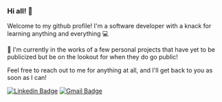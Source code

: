 ### Hi all! 👋

Welcome to my github profile! I'm a software developer with a knack for learning anything and everything 💻

🔭 I'm currently in the works of a few personal projects that have yet to be publicized but be on the lookout for when they do go public!

Feel free to reach out to me for anything at all, and I'll get back to you as soon as I can!

[![Linkedin Badge](https://img.shields.io/badge/-jeremiahsabino-blue?style=flat-square&logo=Linkedin&logoColor=white&link=https://www.linkedin.com/in/jeremiahsabino/)](https://www.linkedin.com/in/jeremiah-sabino/)
[![Gmail Badge](https://img.shields.io/badge/-jeremiahsabino@gmail.com-c14438?style=flat-square&logo=Gmail&logoColor=white&link=mailto:jer.lsabino@gmail.com)](mailto:jer.lsabino@gmail.com)

<!--
**JerSabino/JerSabino** is a ✨ _special_ ✨ repository because its `README.md` (this file) appears on your GitHub profile.

Here are some ideas to get you started:

- 🔭 I’m currently working on ...
- 🌱 I’m currently learning ...
- 👯 I’m looking to collaborate on ...
- 🤔 I’m looking for help with ...
- 💬 Ask me about ...
- 📫 How to reach me: ...
- 😄 Pronouns: ...
- ⚡ Fun fact: ...
-->
